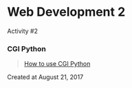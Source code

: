 # Web Development 2
Activity #2

### CGI Python
> [How to use CGI Python](https://docs.python.org/3.4/howto/webservers.html?highlight=cgi)

Created at August 21, 2017
